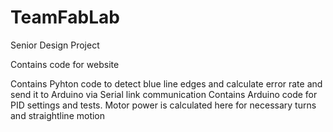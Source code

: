 # TeamFabLab
Senior Design Project






Contains code for website


Contains Pyhton code to detect blue line edges and calculate error rate and send it to Arduino via Serial link communication
Contains Arduino code for PID settings and tests. Motor power is calculated here for necessary turns and straightline motion
